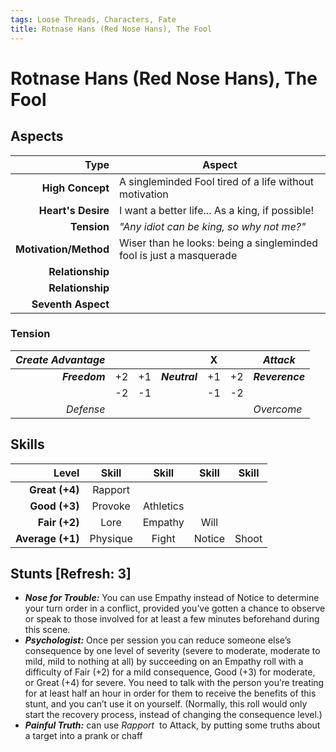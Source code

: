 ```yaml
---
tags: Loose Threads, Characters, Fate
title: Rotnase Hans (Red Nose Hans), The Fool
---
```


# Rotnase Hans (Red Nose Hans), The Fool

## Aspects

|              **Type** | **Aspect**                                                          |
|----------------------:|---------------------------------------------------------------------|
|      **High Concept** | A singleminded Fool tired of a life without motivation              |
|    **Heart's Desire** | I want a better life... As a king, if possible!                     |
|           **Tension** | _"Any idiot can be king, so why not me?"_                           |
| **Motivation/Method** | Wiser than he looks: being a singleminded fool is just a masquerade |
|      **Relationship** |                                                                     |
|      **Relationship** |                                                                     |
|    **Seventh Aspect** |                                                                     |

### Tension

| _Create Advantage_ |    |    |               | X  |    | _Attack_        |
|-------------------:|----|----|---------------|----|----|-----------------|
|      ***Freedom*** | +2 | +1 | ***Neutral*** | +1 | +2 | ***Reverence*** |
|                    | -2 | -1 |               | -1 | -2 |                 |
|          _Defense_ |    |    |               |    |    | _Overcome_      |


## Skills

|        **Level** | **Skill**     | **Skill** | **Skill** | **Skill** |
|-----------------:|:-------------:|:---------:|:---------:|:---------:|
|   **Great (+4)** | Rapport       |           |           |           |
|    **Good (+3)** | Provoke       | Athletics |           |           |
|    **Fair (+2)** | Lore          | Empathy   | Will      |           |
| **Average (+1)** | Physique      | Fight     | Notice    | Shoot     |


## Stunts [Refresh: 3]

+ __*Nose for Trouble:*__  You can use Empathy instead of Notice to determine your turn order in a conflict, provided you’ve gotten a chance to observe or speak to those involved for at least a few minutes beforehand during this scene.
+ __*Psychologist:*__ Once per session you can reduce someone else’s consequence by one level of severity (severe to moderate, moderate to mild, mild to nothing at all) by succeeding on an Empathy roll with a difficulty of Fair (+2) for a mild consequence, Good (+3) for moderate, or Great (+4) for severe. You need to talk with the person you’re treating for at least half an hour in order for them to receive the benefits of this stunt, and you can’t use it on yourself. (Normally, this roll would only start the recovery process, instead of changing the consequence level.)
+ __*Painful Truth:*__  can use _Rapport_  to Attack, by putting some truths about a target into a prank or chaff

[loose-threads]: http://www.drivethrurpg.com/product/196127/Loose-Threads-o-A-World-of-Adventure-for-Fate-Core
